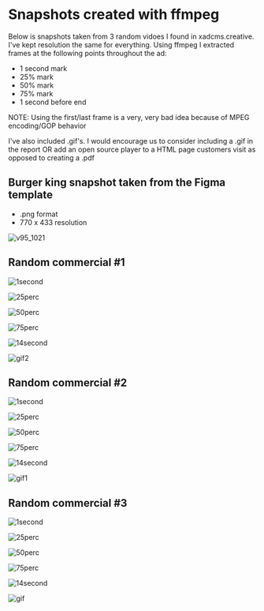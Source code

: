 # Snapshots created with ffmpeg
Below is snapshots taken from 3 random vidoes I found in xadcms.creative.  I've kept
resolution the same for everything.  Using ffmpeg I extracted frames at the following points throughout the ad:
- 1 second mark
- 25% mark
- 50% mark
- 75% mark
- 1 second before end

NOTE: Using the first/last frame is a very, very bad idea because of MPEG encoding/GOP behavior

I've also included .gif's.  I would encourage us to consider including a .gif in the
report OR add an open source player to a HTML page customers visit as opposed to creating a .pdf


## Burger king snapshot taken from the Figma template

- .png format
- 770 x 433 resolution
 
![v95_1021](https://user-images.githubusercontent.com/88738613/141384842-cabb4662-c10e-4900-bf03-285284ead29f.png)

## Random commercial #1 

![1second](https://user-images.githubusercontent.com/88738613/141387680-beeaca68-040d-4fcc-a94e-efd37834a0a7.jpg)

![25perc](https://user-images.githubusercontent.com/88738613/141387958-93a2672c-1363-446e-bc8f-8415b4c7e4b3.jpg)

![50perc](https://user-images.githubusercontent.com/88738613/141388051-956dd02a-03bc-4497-9e6a-39bd79be947b.jpg)

![75perc](https://user-images.githubusercontent.com/88738613/141388062-1ee41521-735d-45ca-8eda-76991f04f4c4.jpg)

![14second](https://user-images.githubusercontent.com/88738613/141387631-4b647453-3e87-4767-8425-949e0c86f80d.jpg)

![gif2](https://apps-ads-manager-report-snapshots.s3.amazonaws.com/gif2.gif)

## Random commercial #2 

![1second](https://user-images.githubusercontent.com/88738613/141388420-fbaddc3c-85f1-4bf6-937f-148c03feaf05.jpg)

![25perc](https://user-images.githubusercontent.com/88738613/141388431-9c656f65-fc6b-413b-92db-6cdffc1acf81.jpg)

![50perc](https://user-images.githubusercontent.com/88738613/141388442-d77b420d-185c-41ab-9286-402caa0ae478.jpg)

![75perc](https://user-images.githubusercontent.com/88738613/141388459-1be79db6-4506-4cd1-adb4-8eda70b0e05a.jpg)

![14second](https://user-images.githubusercontent.com/88738613/141388466-26fb1f06-8bd8-42ff-b3c1-5c26d622c89b.jpg)

![gif1](https://apps-ads-manager-report-snapshots.s3.amazonaws.com/gif1.gif)

## Random commercial #3

![1second](https://user-images.githubusercontent.com/88738613/141388849-190eeaec-3011-4b7f-b166-84edc6d808a0.jpg)

![25perc](https://user-images.githubusercontent.com/88738613/141388857-c49b909d-6b17-4954-91da-ece29bbdcc18.jpg)

![50perc](https://user-images.githubusercontent.com/88738613/141388863-aac3d13b-6fb4-48b4-9973-9473adff4104.jpg)

![75perc](https://user-images.githubusercontent.com/88738613/141388880-c06f2469-2cea-4307-8f36-b0ef4a61c624.jpg)

![14second](https://user-images.githubusercontent.com/88738613/141388927-87a697e8-269d-4a1c-8787-7740c309c4a6.jpg)


![gif](https://apps-ads-manager-report-snapshots.s3.amazonaws.com/gif.gif)
